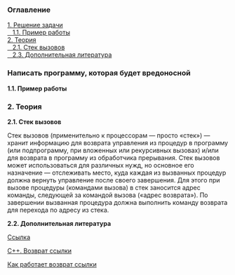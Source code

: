 <h3>Оглавление</h3>
<a href="#one">1. Решение задачи</a><br>
<a href="#two">&nbsp;&nbsp;&nbsp;1.1. Пример работы</a><br>
<a href="#three">2. Теория</a><br>
<a href="#four">&nbsp;&nbsp;&nbsp;2.1. Стек вызовов</a><br>
<a href="#six">&nbsp;&nbsp;&nbsp;2.3. Дополнительная литература</a><br>

<h3 id="one">Написать программу, которая будет вредоносной</h3>
<p></p>

<b id="two">1.1. Пример работы</b> <br>
<p></p>

<h3 id="three">2. Теория</h3>
<b id="four">2.1. Cтек вызовов</b>
<img src="https://upload.wikimedia.org/wikipedia/ru/5/55/CallStackFrame.png" align="left" alt="">
<p>Стек вызовов (применительно к процессорам — просто «стек») — хранит информацию для возврата управления из процедур в программу (или подпрограмму, при вложенных или рекурсивных вызовах) и/или для возврата в программу из обработчика прерывания. Стек вызовов может использоваться для различных нужд, но основное его назначение — отслеживать место, куда каждая из вызванных процедур должна вернуть управление после своего завершения. Для этого при вызове процедуры (командами вызова) в стек заносится адрес команды, следующей за командой вызова («адрес возврата»). По завершении вызванная процедура должна выполнить команду возврата для перехода по адресу из стека.</p>

<b id="six">2.2. Дополнительная литература</b>
<p><a href="https://ru.wikipedia.org/wiki/%D0%A1%D1%81%D1%8B%D0%BB%D0%BA%D0%B0_(C%2B%2B)">Ссылка</a></p>
<p><a href="http://cplus-plus-ru.blogspot.ru/2010/10/c_26.html">C++. Возврат ссылки</a></p>
<p><a href="http://ru.stackoverflow.com/questions/178009/%D0%9A%D0%B0%D0%BA-%D1%80%D0%B0%D0%B1%D0%BE%D1%82%D0%B0%D0%B5%D1%82-%D0%B2%D0%BE%D0%B7%D0%B2%D1%80%D0%B0%D1%82-%D1%81%D1%81%D1%8B%D0%BB%D0%BA%D0%B8">Как работает возврат ссылки</a></p>